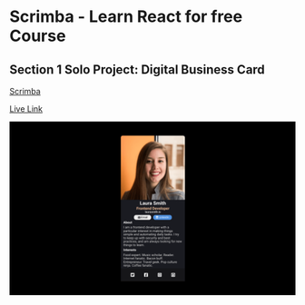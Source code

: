 # Scrimba - Learn React for free Course
## Section 1 Solo Project: Digital Business Card

[Scrimba](https://scrimba.com/learn/learnreact/section-1-solo-project-coce646e88eea46f91af43ca4)

[Live Link](https://jdegand.github.io/digital-business-card)

![](digital-business-card.png)
